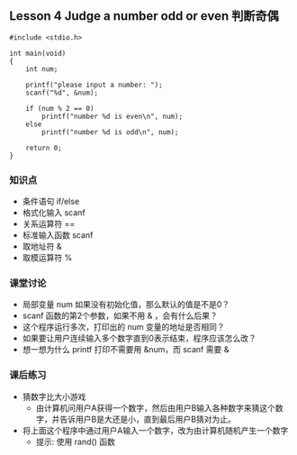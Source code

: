 ## Lesson 4 Judge a number odd or even 判断奇偶
	#include <stdio.h>

	int main(void)
	{
		int num;

		printf("please input a number: ");
		scanf("%d", &num);

		if (num % 2 == 0)
			printf("number %d is even\n", num);
		else	
			printf("number %d is odd\n", num);

		return 0;
	}

### 知识点
* 条件语句 if/else
* 格式化输入 scanf
* 关系运算符 ==
* 标准输入函数 scanf
* 取地址符 &
* 取模运算符 %

### 课堂讨论
* 局部变量 num 如果没有初始化值，那么默认的值是不是0？
* scanf 函数的第2个参数，如果不用 & ，会有什么后果？
* 这个程序运行多次，打印出的 num 变量的地址是否相同？
* 如果要让用户连续输入多个数字直到0表示结束，程序应该怎么改？
* 想一想为什么 printf 打印不需要用 &num，而 scanf 需要 &

### 课后练习
* 猜数字比大小游戏
	- 由计算机问用户A获得一个数字，然后由用户B输入各种数字来猜这个数字，并告诉用户B是大还是小，直到最后用户B猜对为止。
* 将上面这个程序中通过用户A输入一个数字，改为由计算机随机产生一个数字
	- 提示: 使用 rand() 函数
